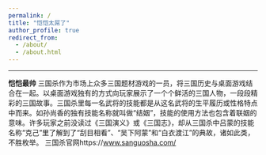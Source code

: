 ```yaml
---
permalink: /
title: "恺恺太屌了"
author_profile: true
redirect_from: 
  - /about/
  - /about.html
---
```



------
**恺恺最帅**
三国杀作为市场上众多三国题材游戏的一员，将三国历史与桌面游戏结合在一起。以桌面游戏独有的方式向玩家展示了一个个鲜活的三国人物，一段段精彩的三国故事。三国杀里每一名武将的技能都是从这名武将的生平履历或性格特点中而来。如孙尚香的独有技能名称就叫做“结姻”，技能的使用方法也包含着联姻的意味。许多玩家之前没读过《三国演义》或《三国志》，却从三国杀中吕蒙的技能名称“克己”里了解到了“刮目相看”、“吴下阿蒙”和“白衣渡江”的典故，诸如此类，不胜枚举。
三国杀官网https://www.sanguosha.com/
